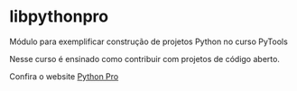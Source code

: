 # libpythonpro
Módulo para exemplificar construção de projetos Python no curso PyTools

Nesse curso é ensinado como contribuir com projetos de código aberto.

Confira o website [Python Pro](https://pythonprobr.appspot.com/)
